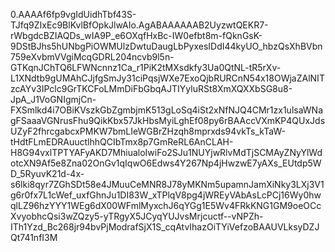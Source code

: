 0.AAAAf6fp9vgIdUidhTbf43S-TJfq9ZIxEc9BlKvlBfOpkJlwAIo.AgABAAAAAAB2UyzwtQEKR7-rWbgdcBZIAQDs_wIA9P_e6OXqfHxBc-IW0efbt8m-fQknGsK-9DStBJhs5hUNbgPiOWMUlzDwtuDaugLbPyxesIDdI44kyUO_hbzQsXhBVbn759eXvbmVVgiMcqGDRL204ncvb9l5n-GTKqnJChTQ6LFWNcnnz1Ca_r1PiK2tMXsdkfy3Ua0QtNL-tR5rXv-L1XNdtb9gUMAhCJjfgSmJy31ciPqsjWXe7ExoQjbRURCnN54x18OWjaZAlNITzcAYv3IPclc9GrTKCFoLMmDiFbGbqAJTIYyluRSt8XmXQXXbSG8u8-JpA_J1VoGNIgmjCn-FXSmlkd4i7OBiKVszkGbZgmbjmK513gLoSq4iSt2xNfNJQ4CMr1zx1ulsaWNagFSaaaVGNrusFhu9QikKbx57JkHbsMyiLghEf08py6rBAAccVXmKP4QUxJdsUZyF2fhrcgabcxPMKW7bmLIeWGBrZHzqh8mprxds94vkTs_kTaW-tHdtFLmEDRAuuctlhhQCIbTmx8p7GmReRL6AnCLAH-H8G94vxlTPTYAFyAKD7MhiualoIwiFo2SJu1NUYjwRlvMdTjSCMAyZNyYlWdotcXN9Af5e8Zna02OnGv1qIqwO6Edws4Y267Np4jHwzwE7yAXs_EUtdp5WD_5RyuvK21d-4x-s6lki8qyr7ZGhSDt58e4JMuuCeMNR8J78yMKNm5upamnJamXiNky3LXj3V1g6r0fx7L1cWef_uxfGhnJu1DI83W_xTPlqV8pg4jWREyVAbAsLcPCj16Wy0hwqlLZ96hzYYY1WEg6dX00WFmlMyxchJ6qYGg1E5Wv4FRkKNG1GM9oeOCcXvyobhcQsi3wZQzy5-yTRgyX5JCyqYUJvsMrjcuctf--vNPZh-ITh1Yzd_Bc268jr94bvPjModrafSjX1S_cqAtvIhazOiTYiVefzoBAAUVLksyDZJQt741nfI3M
